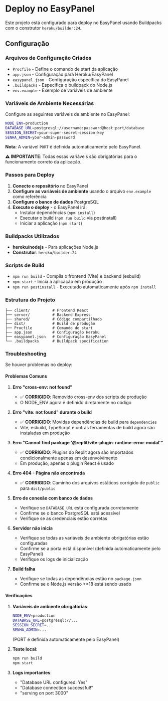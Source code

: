 # Deploy no EasyPanel

Este projeto está configurado para deploy no EasyPanel usando Buildpacks com o construtor `heroku/builder:24`.

## Configuração

### Arquivos de Configuração Criados

- `Procfile` - Define o comando de start da aplicação
- `app.json` - Configuração para Heroku/EasyPanel
- `easypanel.json` - Configuração específica do EasyPanel
- `.buildpacks` - Especifica o buildpack do Node.js
- `env.example` - Exemplo de variáveis de ambiente

### Variáveis de Ambiente Necessárias

Configure as seguintes variáveis de ambiente no EasyPanel:

```bash
NODE_ENV=production
DATABASE_URL=postgresql://username:password@host:port/database
SESSION_SECRET=your-super-secret-session-key
SENHA_ADMIN=your-admin-password
```

**Nota**: A variável `PORT` é definida automaticamente pelo EasyPanel.

**⚠️ IMPORTANTE**: Todas essas variáveis são obrigatórias para o funcionamento correto da aplicação.

### Passos para Deploy

1. **Conecte o repositório** no EasyPanel
2. **Configure as variáveis de ambiente** usando o arquivo `env.example` como referência
3. **Configure o banco de dados** PostgreSQL
4. **Execute o deploy** - o EasyPanel irá:
   - Instalar dependências (`npm install`)
   - Executar o build (`npm run build` via postinstall)
   - Iniciar a aplicação (`npm start`)

### Buildpacks Utilizados

- **heroku/nodejs** - Para aplicações Node.js
- **Construtor**: `heroku/builder:24`

### Scripts de Build

- `npm run build` - Compila o frontend (Vite) e backend (esbuild)
- `npm start` - Inicia a aplicação em produção
- `npm run postinstall` - Executado automaticamente após `npm install`

### Estrutura do Projeto

```
├── client/          # Frontend React
├── server/          # Backend Express
├── shared/          # Código compartilhado
├── dist/            # Build de produção
├── Procfile         # Comando de start
├── app.json         # Configuração Heroku
├── easypanel.json   # Configuração EasyPanel
└── .buildpacks      # Buildpack specification
```

### Troubleshooting

Se houver problemas no deploy:

#### Problemas Comuns

1. **Erro "cross-env: not found"**
   - ✅ **CORRIGIDO**: Removido cross-env dos scripts de produção
   - O NODE_ENV agora é definido diretamente no código

2. **Erro "vite: not found" durante o build**
   - ✅ **CORRIGIDO**: Movidas dependências de build para `dependencies`
   - Vite, esbuild, TypeScript e outras ferramentas de build agora são instaladas em produção

3. **Erro "Cannot find package '@replit/vite-plugin-runtime-error-modal'"**
   - ✅ **CORRIGIDO**: Plugins do Replit agora são importados condicionalmente apenas em desenvolvimento
   - Em produção, apenas o plugin React é usado

4. **Erro 404 - Página não encontrada**
   - ✅ **CORRIGIDO**: Caminho dos arquivos estáticos corrigido de `public` para `dist/public`

5. **Erro de conexão com banco de dados**
   - Verifique se `DATABASE_URL` está configurada corretamente
   - Confirme se o banco PostgreSQL está acessível
   - Verifique se as credenciais estão corretas

6. **Servidor não inicia**
   - Verifique se todas as variáveis de ambiente obrigatórias estão configuradas
   - Confirme se a porta está disponível (definida automaticamente pelo EasyPanel)
   - Verifique os logs de inicialização

7. **Build falha**
   - Verifique se todas as dependências estão no `package.json`
   - Confirme se o Node.js versão >=18 está sendo usado

#### Verificações

1. **Variáveis de ambiente obrigatórias**:
   ```bash
   NODE_ENV=production
   DATABASE_URL=postgresql://...
   SESSION_SECRET=...
   SENHA_ADMIN=...
   ```
   (PORT é definida automaticamente pelo EasyPanel)

2. **Teste local**:
   ```bash
   npm run build
   npm start
   ```

3. **Logs importantes**:
   - "Database URL configured: Yes"
   - "Database connection successful!"
   - "serving on port 3000"
